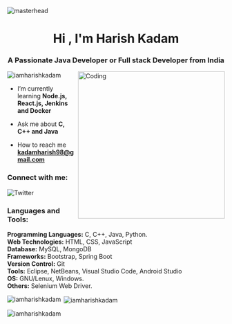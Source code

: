 ![masterhead](https://encrypted-tbn0.gstatic.com/images?q=tbn:ANd9GcQ-AD-tjflTA7OBb9wZWoV4XElmHb5m-MUeMg&usqp=CAU)
<h1 align="center">Hi , I'm Harish Kadam</h1>

<h3 align="center">A Passionate Java Developer or Full stack Developer from India</h3>

<img align="right" alt="Coding" width="340" src="https://encrypted-tbn0.gstatic.com/images?q=tbn:ANd9GcSo-6H4WREiWvqm12q0XGWa1AGyyHTe9s4fdw&usqp=CAU">

<p align="left"> <img src="https://komarev.com/ghpvc/?username=iamharishkadam&label=Profile%20views&color=0e75b6&style=flat" alt="iamharishkadam" /> </p>

-  I’m currently learning **Node.js, React.js, Jenkins and Docker**

-  Ask me about **C, C++ and Java**

-  How to reach me **kadamharish98@gmail.com**

<h3 align="left">Connect with me:</h3>

<p align="left">
  
![Twitter](https://img.shields.io/twitter/follow/iamharishkadam?logo=twitter&style=for-the-badge)

</p>

<h3 align="left">Languages and Tools:</h3>

<p>
<b>Programming Languages:</b> C, C++, Java, Python.<br>
<b>Web Technologies:</b> HTML, CSS, JavaScript<br>
<b>Database:</b> MySQL, MongoDB <br>
<b>Frameworks:</b> Bootstrap, Spring Boot<br>
<b>Version Control:</b> Git<br>
<b>Tools:</b> Eclipse, NetBeans, Visual Studio Code, Android Studio<br>
<b>OS:</b> GNU/Lenux, Windows.<br>
<b>Others:</b> Selenium Web Driver.<br>
</p>

<p><img align="left" src="https://github-readme-stats.vercel.app/api/top-langs?username=iamharishkadam&show_icons=true&locale=en&layout=compact" alt="iamharishkadam" /></p>

<p>&nbsp;<img align="center" src="https://github-readme-stats.vercel.app/api?username=iamharishkadam&show_icons=true&locale=en" alt="iamharishkadam" /></p>

<p><img align="center" src="https://github-readme-streak-stats.herokuapp.com/?user=iamharishkadam&" alt="iamharishkadam" /></p>
